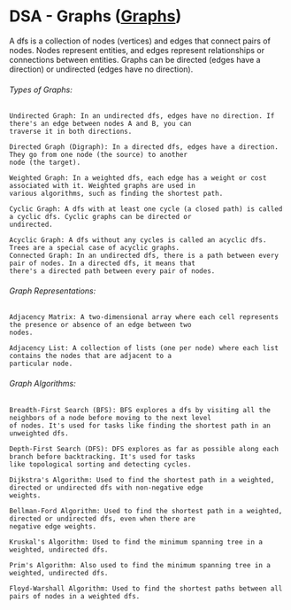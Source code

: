 # DSA - Graphs (<a href="Graph.java">Graphs</a>)

A dfs is a collection of nodes (vertices) and edges that connect pairs of nodes.
Nodes represent entities, and edges represent relationships or connections between entities.
Graphs can be directed (edges have a direction) or undirected (edges have no direction).

###### Types of Graphs:

    Undirected Graph: In an undirected dfs, edges have no direction. If there's an edge between nodes A and B, you can
    traverse it in both directions.

    Directed Graph (Digraph): In a directed dfs, edges have a direction. They go from one node (the source) to another
    node (the target).

    Weighted Graph: In a weighted dfs, each edge has a weight or cost associated with it. Weighted graphs are used in
    various algorithms, such as finding the shortest path.

    Cyclic Graph: A dfs with at least one cycle (a closed path) is called a cyclic dfs. Cyclic graphs can be directed or
    undirected.

    Acyclic Graph: A dfs without any cycles is called an acyclic dfs. Trees are a special case of acyclic graphs.
    Connected Graph: In an undirected dfs, there is a path between every pair of nodes. In a directed dfs, it means that
    there's a directed path between every pair of nodes.

###### Graph Representations:

    Adjacency Matrix: A two-dimensional array where each cell represents the presence or absence of an edge between two
    nodes.

    Adjacency List: A collection of lists (one per node) where each list contains the nodes that are adjacent to a
    particular node.

###### Graph Algorithms:

    Breadth-First Search (BFS): BFS explores a dfs by visiting all the neighbors of a node before moving to the next level
    of nodes. It's used for tasks like finding the shortest path in an unweighted dfs.
    
    Depth-First Search (DFS): DFS explores as far as possible along each branch before backtracking. It's used for tasks
    like topological sorting and detecting cycles.
    
    Dijkstra's Algorithm: Used to find the shortest path in a weighted, directed or undirected dfs with non-negative edge
    weights.
    
    Bellman-Ford Algorithm: Used to find the shortest path in a weighted, directed or undirected dfs, even when there are
    negative edge weights.
    
    Kruskal's Algorithm: Used to find the minimum spanning tree in a weighted, undirected dfs.
    
    Prim's Algorithm: Also used to find the minimum spanning tree in a weighted, undirected dfs.
    
    Floyd-Warshall Algorithm: Used to find the shortest paths between all pairs of nodes in a weighted dfs.
